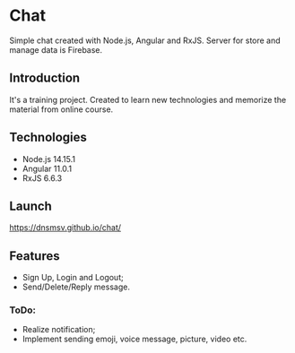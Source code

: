 # Chat

Simple chat created with Node.js, Angular and RxJS. Server for store and manage data is Firebase.

## Introduction

It's a training project. Created to learn new technologies and memorize the material from online course.

## Technologies

- Node.js 14.15.1
- Angular 11.0.1
- RxJS 6.6.3

## Launch

https://dnsmsv.github.io/chat/

## Features

- Sign Up, Login and Logout;
- Send/Delete/Reply message.

### ToDo:

- Realize notification;
- Implement sending emoji, voice message, picture, video etc.
